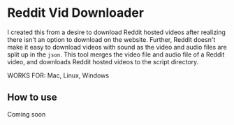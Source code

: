 # Reddit Vid Downloader

I created this from a desire to download Reddit hosted videos after realizing there isn't an option to download on the website. Further, Reddit doesn't make it easy to download videos with sound as the video and audio files are split up in the ```json```. This tool merges the video file and audio file of a Reddit video, and downloads Reddit hosted videos to the script directory. 

WORKS FOR: Mac, Linux, Windows

## How to use
Coming soon
